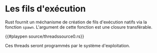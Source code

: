 # Les fils d'exécution

Rust fournit un méchanisme de création de fils d'exécution natifs via la fonction `spawn`. L'argument de cette fonction est une closure transférable.

{{#playpen source/threadssource0.rs}}

Ces threads seront programmés par le système d'exploitation.
